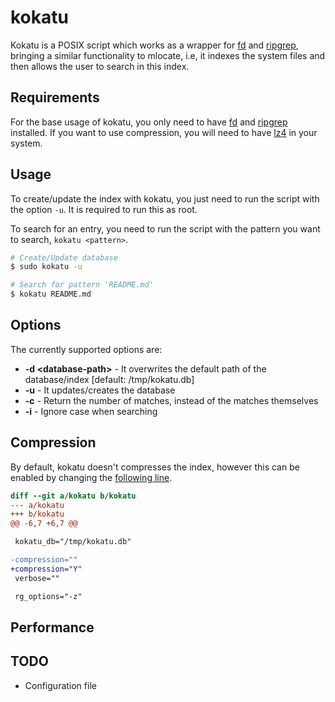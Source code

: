 # kokatu

Kokatu is a POSIX script which works as a wrapper for [fd](https://github.com/sharkdp/fd) and [ripgrep](https://github.com/BurntSushi/ripgrep), 
bringing a similar functionality to mlocate, i.e, it indexes the system files and then allows the user to search in this index.

## Requirements

For the base usage of kokatu, you only need to have [fd](https://github.com/sharkdp/fd) and [ripgrep](https://github.com/BurntSushi/ripgrep) installed.
If you want to use compression, you will need to have [lz4](https://github.com/lz4/lz4) in your system.

## Usage

To create/update the index with kokatu, you just need to run the script with the option `-u`.
It is required to run this as root.

To search for an entry, you need to run the script with the pattern you want to search, `kokatu <pattern>`.

```bash
# Create/Update database
$ sudo kokatu -u

# Search for pattern 'README.md'
$ kokatu README.md
```

## Options

The currently supported options are:

- **-d \<database-path\>**  - It overwrites the default path of the database/index [default: /tmp/kokatu.db]
- **-u**                    - It updates/creates the database
- **-c**                    - Return the number of matches, instead of the matches themselves
- **-i**                    - Ignore case when searching

## Compression

By default, kokatu doesn't compresses the index, however this can be enabled by changing the [following line](https://github.com/dedukun/kokatu/blob/master/kokatu#L9).

```diff
diff --git a/kokatu b/kokatu
--- a/kokatu
+++ b/kokatu
@@ -6,7 +6,7 @@

 kokatu_db="/tmp/kokatu.db"

-compression=""
+compression="Y"
 verbose=""

 rg_options="-z"
```

## Performance
 
## TODO

- Configuration file
